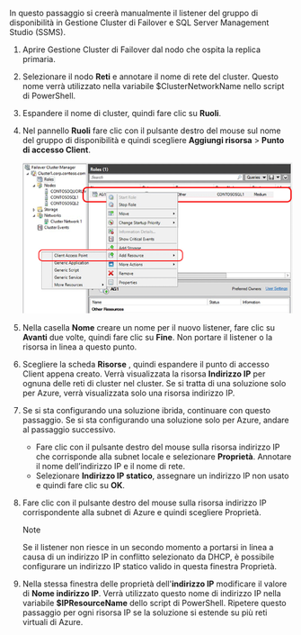 In questo passaggio si creerà manualmente il listener del gruppo di disponibilità in Gestione Cluster di Failover e SQL Server Management Studio (SSMS).

1. Aprire Gestione Cluster di Failover dal nodo che ospita la replica primaria.
2. Selezionare il nodo **Reti** e annotare il nome di rete del cluster. Questo nome verrà utilizzato nella variabile $ClusterNetworkName nello script di PowerShell.
3. Espandere il nome di cluster, quindi fare clic su **Ruoli**.
4. Nel pannello **Ruoli** fare clic con il pulsante destro del mouse sul nome del gruppo di disponibilità e quindi scegliere **Aggiungi risorsa** > **Punto di accesso Client**.
   
    ![Aggiungere il punto di accesso Client per il gruppo di disponibilità](./media/virtual-machines-sql-server-configure-alwayson-availability-group-listener/IC678769.gif)
5. Nella casella **Nome** creare un nome per il nuovo listener, fare clic su **Avanti** due volte, quindi fare clic su **Fine**. Non portare il listener o la risorsa in linea a questo punto.
6. Scegliere la scheda **Risorse** , quindi espandere il punto di accesso Client appena creato. Verrà visualizzata la risorsa **Indirizzo IP** per ognuna delle reti di cluster nel cluster. Se si tratta di una soluzione solo per Azure, verrà visualizzata solo una risorsa indirizzo IP.
7. Se si sta configurando una soluzione ibrida, continuare con questo passaggio. Se si sta configurando una soluzione solo per Azure, andare al passaggio successivo. 
   
   * Fare clic con il pulsante destro del mouse sulla risorsa indirizzo IP che corrisponde alla subnet locale e selezionare **Proprietà**. Annotare il nome dell’indirizzo IP e il nome di rete.
   * Selezionare **Indirizzo IP statico**, assegnare un indirizzo IP non usato e quindi fare clic su **OK**.
8. Fare clic con il pulsante destro del mouse sulla risorsa indirizzo IP corrispondente alla subnet di Azure e quindi scegliere Proprietà.
   
   > [!NOTE]
   > Se il listener non riesce in un secondo momento a portarsi in linea a causa di un indirizzo IP in conflitto selezionato da DHCP, è possibile configurare un indirizzo IP statico valido in questa finestra Proprietà.
   > 
   > 
9. Nella stessa finestra delle proprietà dell'**indirizzo IP** modificare il valore di **Nome indirizzo IP**. Verrà utilizzato questo nome di indirizzo IP nella variabile **$IPResourceName** dello script di PowerShell. Ripetere questo passaggio per ogni risorsa IP se la soluzione si estende su più reti virtuali di Azure.



<!--HONumber=Nov16_HO3-->


